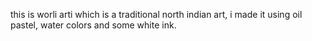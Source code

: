 this is worli arti which is a traditional north indian art, i made it using oil pastel, water colors and some white ink.
